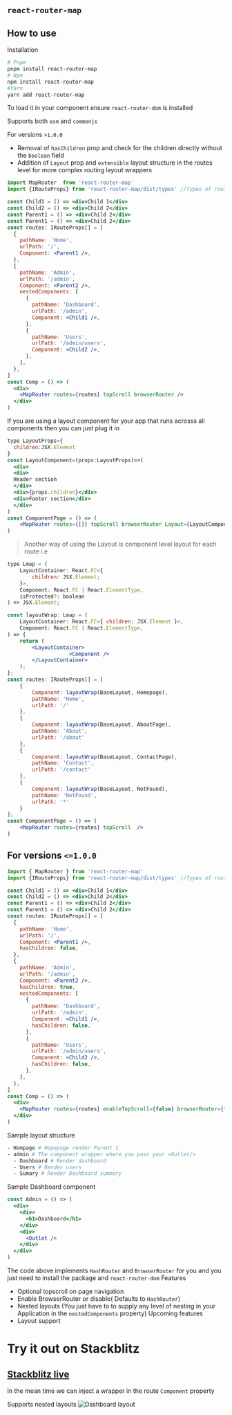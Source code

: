 `react-router-map`
--
## How to use

Installation

```sh
# Pnpm
pnpm install react-router-map
# Npm
npm install react-router-map
#Yarn
yarn add react-router-map
```

To load it in your component ensure `react-router-dom` is installed

Supports both `esm` and `commonjs`

For versions `>1.0.0` 
- Removal of `hasChildren` prop and check for the children directly without the `boolean` field
- Addition of `Layout` prop and `extensible` layout structure in the routes level for more complex routing layout wrappers
```jsx
import MapRouter  from 'react-router-map'
import {IRouteProps} from 'react-router-map/dist/types' //Types of route for esm modules

const Child1 = () => <div>Child 1</div>
const Child2 = () => <div>Child 2</div>
const Parent1 = () => <div>Child 2</div>
const Parent1 = () => <div>Child 2</div>
const routes: IRouteProps[] = [
  {
    pathName: 'Home',
    urlPath: '/',
    Component: <Parent1 />,
  },
  {
    pathName: 'Admin',
    urlPath: '/admin',
    Component: <Parent2 />,
    nestedComponents: [
      {
        pathName: 'Dashboard',
        urlPath: '/admin',
        Component: <Child1 />,
      },
      {
        pathName: 'Users',
        urlPath: '/admin/users',
        Component: <Child2 />,
      },
    ],
  },
]
const Comp = () => (
  <div>
    <MapRouter routes={routes} topScroll browserRouter />
  </div>
)
```
If you are using a layout component for your app that runs acrosss all components then you can just plug it in
```jsx
type LayoutProps={
  children:JSX.Element
}
const LayoutComponent=(props:LayoutProps)=>(
  <div>
  <div>
  Header section
  </div>
  <div>{props.children}</div>
  <div>Footer section</div>
  </div>
)
const ComponentPage = () => (
    <MapRouter routes={[]} topScroll browserRouter Layout={LayoutComponent} />
)
```
> Another way of using the Layout is component level layout for each route i.e
```jsx
type Lmap = (
	LayoutContainer: React.FC<{
		children: JSX.Element;
	}>,
	Component: React.FC | React.ElementType,
	isProtected?: boolean
) => JSX.Element;

const layoutWrap: Lmap = (
	LayoutContainer: React.FC<{ children: JSX.Element }>,
	Component: React.FC | React.ElementType,
) => {
	return (
		<LayoutContainer>
					<Component />
		</LayoutContainer>
	);
};
const routes: IRouteProps[] = [
	{
		Component: layoutWrap(BaseLayout, Homepage),
		pathName: 'Home',
		urlPath: '/'
	},
	{
		Component: layoutWrap(BaseLayout, AboutPage),
		pathName: 'About',
		urlPath: '/about'
	},
	{
		Component: layoutWrap(BaseLayout, ContactPage),
		pathName: 'Contact',
		urlPath: '/contact'
	},
	{
		Component: layoutWrap(BaseLayout, NotFound),
		pathName: 'NotFound',
		urlPath: '*'
	}
];
const ComponentPage = () => (
    <MapRouter routes={routes} topScroll  />
)
```

For versions `<=1.0.0`
--
```jsx
import { MapRouter } from 'react-router-map'
import {IRouteProps} from 'react-router-map/dist/types' //Types of route for esm modules

const Child1 = () => <div>Child 1</div>
const Child2 = () => <div>Child 2</div>
const Parent1 = () => <div>Child 2</div>
const Parent1 = () => <div>Child 2</div>
const routes: IRouteProps[] = [
  {
    pathName: 'Home',
    urlPath: '/',
    Component: <Parent1 />,
    hasChildren: false,
  },
  {
    pathName: 'Admin',
    urlPath: '/admin',
    Component: <Parent2 />,
    hasChildren: true,
    nestedComponents: [
      {
        pathName: 'Dashboard',
        urlPath: '/admin',
        Component: <Child1 />,
        hasChildren: false,
      },
      {
        pathName: 'Users',
        urlPath: '/admin/users',
        Component: <Child2 />,
        hasChildren: false,
      },
    ],
  },
]
const Comp = () => (
  <div>
    <MapRouter routes={routes} enableTopScroll={false} browserRouter={false} />
  </div>
)
```
Sample layout structure
```sh
- Hompage # Hopepage render Parent 1
- admin # The component wrapper where you pass your <Outlet/>
  - Dashboard # Render dashboard
  - Users # Render users
  - Sumary # Render Dashboard summary
```

Sample Dashboard component

```jsx
const Admin = () => (
  <div>
    <div>
      <h1>Dashboard</h1>
    </div>
    <div>
      <Outlet />
    </div>
  </div>
)
```


The code above implements `HashRouter` and `BrowserRouter` for you and you just need to install the package and `react-router-dom`
Features

- Optional topscroll on page navigation
- Enable BrowserRouter or disable( Defaults to `HashRouter`)
- Nested layouts (You just have to to supply any level of nesting in your Application in the `nestedComponents` property)
  Upcoming features
- Layout support

# Try it out on Stackblitz
<a href="https://stackblitz.com/edit/react-ts-nriwyu?ctl=1&devToolsHeight=33&embed=1&file=pages/Homepage.tsx&theme=dark" target="_black">Stackblitz live</a>
--
In the mean time we can inject a wrapper in the route `Component` property

Supports nested layouts
![Dashboard layout](./assets/nested.png)

